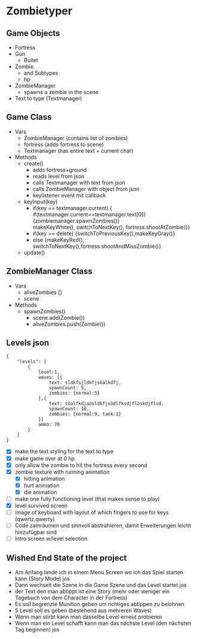 # Zombietyper

## Game Objects

-   Fortress
-   Gun
    -   Bullet
-   Zombie
    -   and Subtypes
    -   hp
-   ZombieManager
    -   spawns a zombie in the scene
-   Text to type (Textmanager)

## Game Class

-   Vars
    -   ZombieManager (contains list of zombies)
    -   fortress (adds fortress to scene)
    -   Textmanager (has entire text + current char)
-   Methods
    -   create()
        -   adds fortress+ground
        -   reads level from json
        -   calls Textmanager with text from json
        -   calls ZombieManager with object from json
        -   keylistener event mit callback
    -   keyInput(key)
        -   if(key == textmanager.current) {
            if(textmanager.current==textmanager.text[0])
            {zombiemanager.spawnZombies()}  
             makeKeyWhite(), switchToNextKey(), fortress.shootAtZombie()}
        -   if(key == delete) {switchToPreviousKey(),makeKeyGray()}
        -   else {makeKeyRed(), switchToNextKey(),fortress.shootAndMissZombie()}
    -   update()

## ZombieManager Class

-   Vars
    -   aliveZombies []
    -   scene
-   Methods
    -   spawnZombies()
        -   scene.add(Zombie())
        -   aliveZombies.push(Zombie())

## Levels json

```
{
    "levels": [
        {
            level:1,
            waves: [{
                text: sldkfsjldkfjsöalkdfj,
                spawnCount: 5,
                zombies: {normal:5}
            },{
                text: söalfkdjaösldkfjsödlfksdjflöskdjflsd,
                spawnCount: 10,
                zombies: {normal:9, tank:1}
            }]
            ammo: 70
        }
    ]
}
```

-   [x] make the text styling for the text to type
-   [x] make game over at 0 hp
-   [x] only allow the zombie to hit the fortress every second
-   [x] zombie texture with running animation
    -   [x] hitting animation
    -   [x] hurt animation
    -   [x] die animation
-   [ ] make one fully functioning level (that makes sense to play)
-   [x] level survived screen
-   [ ] image of keyboard with layout of which fingers to use for keys (qwertz,qwerty)
-   [ ] Code zamräumen und sinnvoll abstrahieren, damit Erweiterungen leicht hinzufügbar sind
-   [ ] Intro screen w/level selection

## Wished End State of the project

-   Am Anfang lande ich in einem Menu Screen wo ich das Spiel starten kann (Story Mode) jos
-   Dann wechselt die Szene in die Game Szene und das Level startet jos
-   der Text den man abtippt ist eine Story (mehr oder weniger ein Tagebuch von dem Character in der Fortress)
-   Es soll begrenzte Munition geben um richtiges abtippen zu belohnen
-   5 Level soll es geben (bestehend aus mehreren Waves)
-   Wenn man stirbt kann man dasselbe Level erneut probieren
-   Wenn man ein Level schafft kann man das nächste Level (den nächsten Tag beginnen) jos
